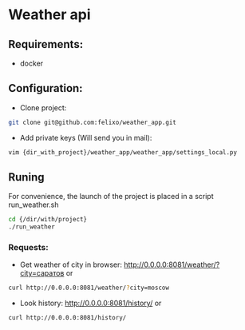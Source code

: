 # Weather api

## Requirements: 
- docker 

## Configuration:
- Clone project:
```bash
git clone git@github.com:felixo/weather_app.git
```
- Add private keys (Will send you in mail):
```bash
vim {dir_with_project}/weather_app/weather_app/settings_local.py
```
## Runing
For convenience, the launch of the project is placed in a script run_weather.sh
```bash
cd {/dir/with/project}
./run_weather
```
### Requests:
- Get weather of city in browser: http://0.0.0.0:8081/weather/?city=саратов or 
```bash
curl http://0.0.0.0:8081/weather/?city=moscow
```
- Look history: http://0.0.0.0:8081/history/ or
```bash
curl http://0.0.0.0:8081/history/
```
